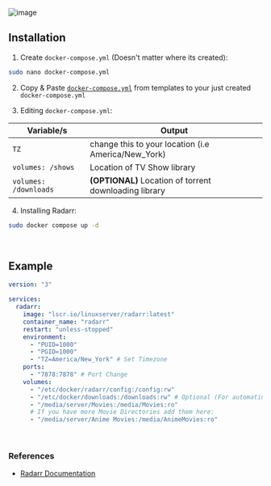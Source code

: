 ![image](https://radarr.video/img/logo-full.png)


## Installation ##

1. Create `docker-compose.yml` (Doesn't matter where its created):
```bash
sudo nano docker-compose.yml
```

2. Copy & Paste [`docker-compose.yml`](https://github.com/Bratato/templates/blob/main/docker-compose/sonarr/docker-compose.yml) from templates to your just created `docker-compose.yml`

4. Editing `docker-compose.yml`:

| Variable/s | Output |
| ---------- | ------ |
| `TZ` | change this to your location (i.e America/New_York) |
| `volumes: /shows` | Location of TV Show library |
| `volumes: /downloads` | **(OPTIONAL)** Location of torrent downloading library |

4. Installing Radarr:
```bash
sudo docker compose up -d
```

<br>

## Example ##
```yml
version: "3"

services:
  radarr:
    image: "lscr.io/linuxserver/radarr:latest"
    container_name: "radarr"
    restart: "unless-stopped"
    environment:
      - "PUID=1000"
      - "PGID=1000"
      - "TZ=America/New_York" # Set Timezone
    ports:
      - "7878:7878" # Port Change
    volumes:
      - "/etc/docker/radarr/config:/config:rw"
      - "/etc/docker/downloads:/downloads:rw" # Optional (For automating downloading torrents)
      - "/media/server/Movies:/media/Movies:ro"
      # If you have more Movie Directories add them here:
      - "/media/server/Anime Movies:/media/AnimeMovies:ro"
```

<br>

### References ###
- [Radarr Documentation](https://github.com/linuxserver/docker-radarr)
